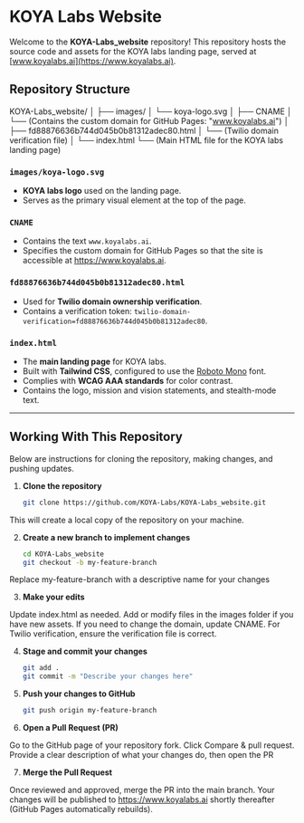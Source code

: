 # KOYA Labs Website

Welcome to the **KOYA-Labs_website** repository! This repository hosts the source code and assets for the KOYA labs landing page, served at [www.koyalabs.ai](https://www.koyalabs.ai).

## Repository Structure

KOYA-Labs_website/ │ ├── images/ │ └── koya-logo.svg │ ├── CNAME │ └── (Contains the custom domain for GitHub Pages: "www.koyalabs.ai") │ ├── fd88876636b744d045b0b81312adec80.html │ └── (Twilio domain verification file) │ └── index.html └── (Main HTML file for the KOYA labs landing page)


### `images/koya-logo.svg`
- **KOYA labs logo** used on the landing page. 
- Serves as the primary visual element at the top of the page.

### `CNAME`
- Contains the text `www.koyalabs.ai`.
- Specifies the custom domain for GitHub Pages so that the site is accessible at https://www.koyalabs.ai.

### `fd88876636b744d045b0b81312adec80.html`
- Used for **Twilio domain ownership verification**.
- Contains a verification token: `twilio-domain-verification=fd88876636b744d045b0b81312adec80`.

### `index.html`
- The **main landing page** for KOYA labs.
- Built with **Tailwind CSS**, configured to use the [Roboto Mono](https://fonts.google.com/specimen/Roboto+Mono) font. 
- Complies with **WCAG AAA standards** for color contrast.
- Contains the logo, mission and vision statements, and stealth-mode text.

---

## Working With This Repository

Below are instructions for cloning the repository, making changes, and pushing updates.

1. **Clone the repository**

   ```bash
   git clone https://github.com/KOYA-Labs/KOYA-Labs_website.git

This will create a local copy of the repository on your machine.

2. **Create a new branch to implement changes**

   ```bash
   cd KOYA-Labs_website
   git checkout -b my-feature-branch

Replace my-feature-branch with a descriptive name for your changes

3. **Make your edits**

Update index.html as needed.
Add or modify files in the images folder if you have new assets.
If you need to change the domain, update CNAME.
For Twilio verification, ensure the verification file is correct.

4. **Stage and commit your changes**

   ```bash
   git add .
   git commit -m "Describe your changes here"

5. **Push your changes to GitHub**

   ```bash
   git push origin my-feature-branch

6. **Open a Pull Request (PR)**

Go to the GitHub page of your repository fork.
Click Compare & pull request.
Provide a clear description of what your changes do, then open the PR

7. **Merge the Pull Request**

Once reviewed and approved, merge the PR into the main branch.
Your changes will be published to https://www.koyalabs.ai shortly thereafter (GitHub Pages automatically rebuilds).
